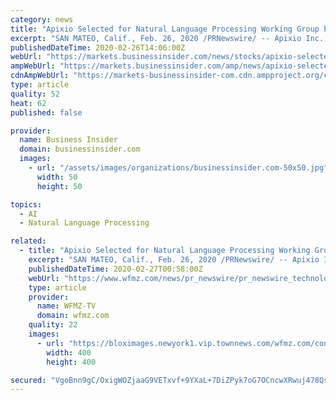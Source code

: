```yaml
---
category: news
title: "Apixio Selected for Natural Language Processing Working Group by National Committee for Quality Assurance"
excerpt: "SAN MATEO, Calif., Feb. 26, 2020 /PRNewswire/ -- Apixio Inc., the AI healthcare analytics company, today announced that it was among three companies selected by the National Committee for Quality Assurance (NCQA) to participate in the organization's Natural Language Processing (NLP) Working Group. The group convenes this spring to help NCQA ..."
publishedDateTime: 2020-02-26T14:06:00Z
webUrl: "https://markets.businessinsider.com/news/stocks/apixio-selected-for-natural-language-processing-working-group-by-national-committee-for-quality-assurance-1028941596"
ampWebUrl: "https://markets.businessinsider.com/amp/news/apixio-selected-for-natural-language-processing-working-group-by-national-committee-for-quality-assurance-1028941596"
cdnAmpWebUrl: "https://markets-businessinsider-com.cdn.ampproject.org/c/s/markets.businessinsider.com/amp/news/apixio-selected-for-natural-language-processing-working-group-by-national-committee-for-quality-assurance-1028941596"
type: article
quality: 52
heat: 62
published: false

provider:
  name: Business Insider
  domain: businessinsider.com
  images:
    - url: "/assets/images/organizations/businessinsider.com-50x50.jpg"
      width: 50
      height: 50

topics:
  - AI
  - Natural Language Processing

related:
  - title: "Apixio Selected for Natural Language Processing Working Group by National Committee for Quality Assurance"
    excerpt: "SAN MATEO, Calif., Feb. 26, 2020 /PRNewswire/ -- Apixio Inc., the AI healthcare analytics company, today announced that it was among three companies selected by the National Committee for Quality Assurance (NCQA) to participate in the organization's Natural Language Processing (NLP) Working Group. The group convenes this spring to help NCQA ..."
    publishedDateTime: 2020-02-27T00:58:00Z
    webUrl: "https://www.wfmz.com/news/pr_newswire/pr_newswire_technology/apixio-selected-for-natural-language-processing-working-group-by-national/article_0c86aa4d-4a64-5d4a-9ac2-4eff9c3a3a55.html"
    type: article
    provider:
      name: WFMZ-TV
      domain: wfmz.com
    quality: 22
    images:
      - url: "https://bloximages.newyork1.vip.townnews.com/wfmz.com/content/tncms/assets/v3/editorial/b/af/bafc6402-d8eb-5e9a-a38f-798108615f64/5e57188f500a3.image.jpg?resize=400%2C400"
        width: 400
        height: 400

secured: "VgoBnn9gC/OxigWOZjaaG9VETxvf+9YXaL+7DiZPyk7oG7OCncwXRwuj478QsBW9QNVrt0fzZOudPOUii1zLhCRXPxmjhHuKUPPk9BXJDUUuoFbAWdxXSfh32N3b5mX4pCokKoD0Roi94COwBq6gmkXb/1xnFEtnNN684nILI8MiY7bY46Hfke0I+y+0fxHDOtY6FG0qdO0gDJkvwk61Ur+dIg5h3SdkvcqXZtINok7oq9WXOjcGap5zSfsKvV+0vDeDJ8Whl3jPzsfeC6wVhhzu0VvXHQ4FKyfj9ZZnujQzBSYdMZbUs7ZnFhCFQZ/yavfwScUeMGA+fUe9JhfCWfGXlTIbQcaphDS1oqtOzq8GzYc4xqcXHjX+TXdUGbMhmcGQs0C0ycygZPdCZSYrEZAdf6INDwGKtX4MUP8HPI/DgEFuxOyRAIi5BnY8zpiuLmlTMGkCiQS4Kh3KH+dbH9AEkTFIDWc+nplDs0Xvv9M=;nH0SBD3U8gpFEOaakYfcYA=="
---
```


